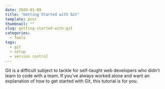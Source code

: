 ```yaml
---
date: 2020-01-09
title: "Getting Started with Git"
template: post
thumbnail: ""
slug: getting-started-with-git
categories:
  - Tools
tags:
  - git
  - setup
  - version control
---
```


Git is a difficult subject to tackle for self-taught web developers who didn't learn to code with a team. If you've always worked alone and want an explanation of how to get started with Git, this tutorial is for you.
